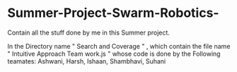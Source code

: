 # Summer-Project-Swarm-Robotics-
Contain all the stuff done by me in this Summer project.

In the Directory name " Search and Coverage " , which contain the file name " Intuitive Approach Team work.js "
whose code is done by the Following teamates: Ashwani, Harsh, Ishaan, Shambhavi, Suhani
